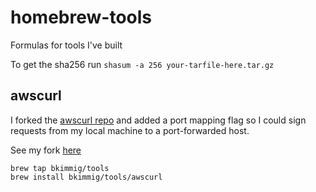 # homebrew-tools

Formulas for tools I've built

To get the sha256 run `shasum -a 256 your-tarfile-here.tar.gz`

## awscurl

I forked the [awscurl repo](https://github.com/legal90/awscurl) and added a port mapping flag so I could sign requests
from my local machine to a port-forwarded host.

See my fork [here](https://github.com/bkimmig/awscurl)

```
brew tap bkimmig/tools
brew install bkimmig/tools/awscurl
```

